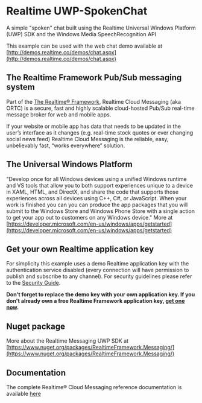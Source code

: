 # Realtime UWP-SpokenChat
A simple "spoken" chat built using the Realtime Universal Windows Platform (UWP) SDK and the Windows Media SpeechRecognition API

This example can be used with the web chat demo available at [http://demos.realtime.co/demos/chat.aspx](http://demos.realtime.co/demos/chat.aspx)

## The Realtime Framework Pub/Sub messaging system
Part of the [The Realtime® Framework](http://framework.realtime.co), Realtime Cloud Messaging (aka ORTC) is a secure, fast and highly scalable cloud-hosted Pub/Sub real-time message broker for web and mobile apps.

If your website or mobile app has data that needs to be updated in the user’s interface as it changes (e.g. real-time stock quotes or ever changing social news feed) Realtime Cloud Messaging is the reliable, easy, unbelievably fast, “works everywhere” solution.

## The Universal Windows Platform
"Develop once for all Windows devices using a unified Windows runtime and VS tools that allow you to both support experiences unique to a device in XAML, HTML, and DirectX, and share the code that supports those experiences across all devices using C++, C#, or JavaScript. When your work is finished you can you can produce the app packages that you will submit to the Windows Store and Windows Phone Store with a single action to get your app out to customers on any Windows device." More at [https://developer.microsoft.com/en-us/windows/apps/getstarted](https://developer.microsoft.com/en-us/windows/apps/getstarted)

## Get your own Realtime application key
For simplicity this example uses a demo Realtime application key with the authentication service disabled (every connection will have permission to publish and subscribe to any channel). For security guidelines please refer to the [Security Guide](http://messaging-public.realtime.co/documentation/starting-guide/security.html). 

**Don't forget to replace the demo key with your own application key. If you don't already own a free Realtime Framework application key, [get one now](https://accounts.realtime.co/signup/).**

## Nuget package
More about the Realtime Messaging UWP SDK at [https://www.nuget.org/packages/RealtimeFramework.Messaging/](https://www.nuget.org/packages/RealtimeFramework.Messaging/)

## Documentation
The complete Realtime® Cloud Messaging reference documentation is available [here](http://framework.realtime.co/messaging/#documentation)

